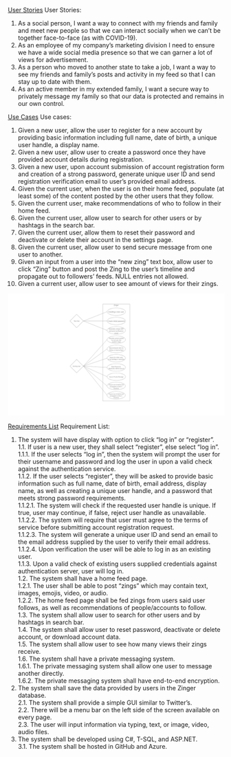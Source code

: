 [User Stories](https://github.com/mcforma/Zinger/blob/main/Requirements/User%20Stories)
User Stories:

1. As a social person, 
I want a way to connect with my friends and family and meet new people
so that we can interact socially when we can’t be together face-to-face (as with COVID-19).
2. As an employee of my company’s marketing division
I need to ensure we have a wide social media presence 
so that we can garner a lot of views for advertisement.
3. As a person who moved to another state to take a job,
I want a way to see my friends and family’s posts and activity in my feed
so that I can stay up to date with them.
4. As an active member in my extended family,
I want a secure way to privately message my family
so that our data is protected and remains in our own control.

[Use Cases](https://github.com/mcforma/Zinger/blob/main/Requirements/Use%20Cases)
Use cases:

1. Given a new user, allow the user to register for a new account by providing basic information including full name, date of birth, a unique user handle, 
a display name.
2. Given a new user, allow user to create a password once they have provided account details during registration.
3. Given a new user, upon account submission of account registration form and creation of a strong password, generate unique user ID and send registration 
verification email to user’s provided email address.
4. Given the current user, when the user is on their home feed, populate (at least some) of the content posted by the other users that they follow.
5. Given the current user, make recommendations of who to follow in their home feed.
6. Given the current user, allow user to search for other users or by hashtags in the search bar.
7. Given the current user, allow them to reset their password and deactivate or delete their account in the settings page.
8. Given the current user, allow user to send secure message from one user to another.
9. Given an input from a user into the “new zing” text box, allow user to click “Zing” button and post the Zing to the user’s timeline and propagate out to 
followers’ feeds. NULL entries not allowed.
10. Given a current user, allow user to see amount of views for their zings.


![Zinger Use Case Diagram](https://github.com/mcforma/Zinger/blob/main/Requirements/Zinger%20Use%20Case%20Diagram.png)

[Requirements List](https://github.com/mcforma/Zinger/blob/main/Requirements/Requirements%20List)
Requirement List:

1. The system will have display with option to click “log in” or “register”.<br>
  1.1. If user is a new user, they shall select “register”, else select “log in”.<br>
      1.1.1. If the user selects “log in”, then the system will prompt the user for their username and password and log the user in upon a valid check against the authentication service.<br>
      1.1.2. If the user selects “register”, they will be asked to provide basic information such as full name, date of birth, email address, display name, as well as creating a unique user handle, and a password that meets strong password requirements.<br> 
          1.1.2.1. The system will check if the requested user handle is unique. If true, user may continue, if false, reject user handle as unavailable.<br>
          1.1.2.2. The system will require that user must agree to the terms of service before submitting account registration request.<br>
          1.1.2.3. The system will generate a unique user ID and send an email to the email address supplied by the user to verify their email address.<br>
          1.1.2.4. Upon verification the user will be able to log in as an existing user.<br>
      1.1.3. Upon a valid check of existing users supplied credentials against authentication server, user will log in.<br>
  1.2. The system shall have a home feed page.<br>
      1.2.1. The user shall be able to post “zings” which may contain text, images, emojis, video, or audio.<br>
      1.2.2. The home feed page shall be fed zings from users said user follows, as well as recommendations of people/accounts to follow.<br>
  1.3. The system shall allow user to search for other users and by hashtags in search bar.<br>
  1.4. The system shall allow user to reset password, deactivate or delete account, or download account data.<br>
  1.5. The system shall allow user to see how many views their zings receive.<br>
  1.6. The system shall have a private messaging system.<br>
      1.6.1. The private messaging system shall allow one user to message another directly.<br>
      1.6.2. The private messaging system shall have end-to-end encryption.<br>
2. The system shall save the data provided by users in the Zinger database.<br>
  2.1. The system shall provide a simple GUI similar to Twitter’s.<br>
  2.2. There will be a menu bar on the left side of the screen available on every page.<br>
  2.3. The user will input information via typing, text, or image, video, audio files.<br>
3. The system shall be developed using C#, T-SQL, and ASP.NET.<br>
  3.1. The system shall be hosted in GitHub and Azure.<br>
